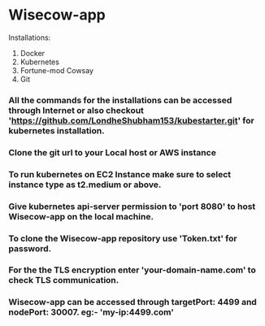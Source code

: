 # Wisecow-app

Installations:
1. Docker
2. Kubernetes
3. Fortune-mod Cowsay
4. Git

### All the commands for the installations can be accessed through Internet or also checkout 'https://github.com/LondheShubham153/kubestarter.git' for kubernetes installation.

### Clone the git url to your Local host or AWS instance 
### To run kubernetes on EC2 Instance make sure to select instance type as t2.medium or above.
### Give kubernetes api-server permission to 'port 8080' to host Wisecow-app on the local machine.
### To clone the Wisecow-app repository use 'Token.txt' for password.
### For the the TLS encryption enter 'your-domain-name.com' to check TLS communication.
### Wisecow-app can be accessed through targetPort: 4499 and nodePort: 30007. eg:- 'my-ip:4499.com'

